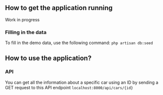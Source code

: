 ## How to get the application running

Work in progress

### Filling in the data

To fill in the demo data, use the following command: `php artisan db:seed`

## How to use the application?

### API

You can get all the information about a specific car using an ID by sending a GET request to this API endpoint `localhost:8000/api/cars/{id}`